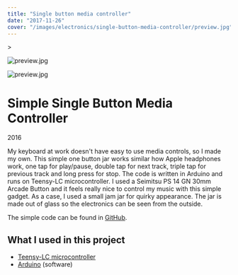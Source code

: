 ```yaml
---
title: "Single button media controller"
date: "2017-11-26"
cover: "/images/electronics/single-button-media-controller/preview.jpg" 
---
```


\>

<img src="https://images.squarespace-cdn.com/content/v1/5a1957c7bce17620f85c098a/1511712073622-0WU64A9NH70N0ON2F5H6/preview.jpg" alt="preview.jpg" />

![preview.jpg](https://images.squarespace-cdn.com/content/v1/5a1957c7bce17620f85c098a/1511712073622-0WU64A9NH70N0ON2F5H6/preview.jpg)

# Simple Single Button Media Controller

2016

My keyboard at work doesn't have easy to use media controls, so I made my own. This simple one button jar works similar how Apple headphones work, one tap for play/pause, double tap for next track, triple tap for previous track and long press for stop. The code is written in Arduino and runs on Teensy-LC microcontroller. I used a Seimitsu PS 14 GN 30mm Arcade Button and it feels really nice to control my music with this simple gadget. As a case, I used a small jam jar for quirky appearance. The jar is made out of glass so the electronics can be seen from the outside.

The simple code can be found in [GitHub](https://github.com/joonamo/single-button-mediacontroller-teensy).

## What I used in this project

- [Teensy-LC microcontroller](https://www.pjrc.com/teensy/teensyLC.html)
- [Arduino](https://www.arduino.cc/) (software)
